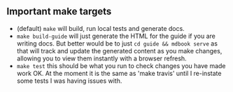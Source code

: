 ## Important make targets
- (default) ```make``` will build, run local tests and generate docs.
- ```make build-guide``` will just generate the HTML for the guide if you are writing docs. But better
would be to just ```cd guide && mdbook serve``` as that will track and update the generated content as 
you make changes, allowing you to view them instantly with a browser refresh.
- ```make test``` this should be what you run to check changes you have made work OK. At the moment it is the 
same as 'make travis' until I re-instate some tests I was having issues with.